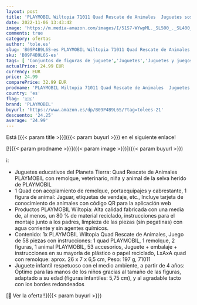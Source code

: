 ```yaml
---
layout: post
title: 'PLAYMOBIL Wiltopia 71011 Quad Rescate de Animales  Juguetes sostenibles para niños a partir de 4 años'
date: 2022-11-06 13:43:42
image: 'https://m.media-amazon.com/images/I/51S7-WYwpML._SL500_._SL400_.jpg'
comments: true
category: ofertas
author: 'tole.es'
slug: 'B09P4B9L6S-es PLAYMOBIL Wiltopia 71011 Quad Rescate de Animales Juguetes...'
sku: 'B09P4B9L6S-es'
tags: [ 'Conjuntos de figuras de juguete','Juguetes','Juguetes y juegos','Muñecos y figuras','playmobil','🇪🇸', ]
actualPrice: 24.99 EUR
currency: EUR
price: 24.99
comparePrice: 32.99 EUR
prodname: 'PLAYMOBIL Wiltopia 71011 Quad Rescate de Animales  Juguetes sostenibles para niños a partir de 4 años'
country: 'es'
flag: '🇪🇸'
brand: 'PLAYMOBIL'
buyurl: 'https://www.amazon.es/dp/B09P4B9L6S/?tag=tolees-21'
descuento: '24.25'
average: '24.99'
---
```


Está [{{< param title >}}]({{< param buyurl >}}) en el siguiente enlace!

[![{{< param prodname >}}]({{< param image >}})]({{< param buyurl >}})

ℹ️:

- Juguetes educativos del Planeta Tierra: Quad Rescate de Animales PLAYMOBIL con remolque, veterinario, niña y animal de la selva herido de PLAYMOBIL
- 1 Quad con acoplamiento de remolque, portaequipajes y cabrestante, 1 figura de animal: Jaguar, etiquetas de vendaje, etc., Incluye tarjeta de conocimiento de animales con código QR para la aplicación web
- Productos PLAYMOBIL Wiltopia: Alta calidad fabricada con una media de, al menos, un 80 % de material reciclado, instrucciones para el montaje junto a los padres, limpieza de las piezas (sin pegatinas) con agua corriente y sin agentes químicos.
- Contenido: 1x PLAYMOBIL Wiltopia Quad Rescate de Animales, Juego de 58 piezas con instrucciones: 1 quad PLAYMOBIL, 1 remolque, 2 figuras, 1 animal PLAYMOBIL, 53 accesorios, Juguete + embalaje + instrucciones en su mayoría de plástico o papel reciclado, LxAxA quad con remolque: aprox. 26 x 7 x 6,5 cm, Peso: 197 g, 71011
- Juguete infantil respetuoso con el medio ambiente, a partir de 4 años: Óptimo para las manos de los niños gracias al tamaño de las figuras, adaptado a su edad (figuras infantiles: 5,75 cm), y al agradable tacto con los bordes redondeados

[🛒 Ver la oferta!!]({{< param buyurl >}})
